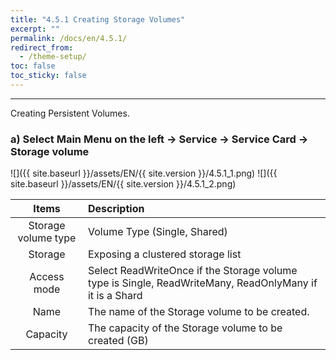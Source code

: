 ```yaml
---
title: "4.5.1 Creating Storage Volumes"
excerpt: ""
permalink: /docs/en/4.5.1/
redirect_from:
  - /theme-setup/
toc: false
toc_sticky: false
---
```


---
Creating Persistent Volumes.

### a\) Select Main Menu on the left → Service → Service Card → Storage volume
![]({{ site.baseurl }}/assets/EN/{{ site.version }}/4.5.1_1.png)
![]({{ site.baseurl }}/assets/EN/{{ site.version }}/4.5.1_2.png)

|       **Items**        | **Description**                                                                                            |
| :--------------------: | :--------------------------------------------------------------------------------------------------------- |
| Storage volume type | Volume Type (Single, Shared)                                                                               |
|        Storage         | Exposing a clustered storage list                                                                          |
|      Access mode       | Select ReadWriteOnce if the Storage volume type is Single, ReadWriteMany, ReadOnlyMany if it is a Shard |
|          Name          | The name of the Storage volume to be created.                                                           |
|        Capacity        | The capacity of the Storage volume to be created (GB)                                                   |
